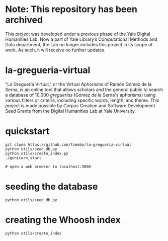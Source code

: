 # Note: This repository has been archived
This project was developed under a previous phase of the Yale Digital Humanities Lab. Now a part of Yale Library’s Computational Methods and Data department, the Lab no longer includes this project in its scope of work. As such, it will receive no further updates.


# la-gregueria-virtual

"La Greguería Virtual," or the Virtual Aphorisms of Ramón Gómez de la Serna, is an online tool that allows scholars and the general public to search a database of 10,000 *greguerías* (Gómez de la Serna's aphorisms) using various filters or criteria, including specific words, length, and theme. This project is made possible by Corpus Creation and Software Development Seed Grants from the Digital Humanities Lab at Yale University.

# quickstart
```
git clone https://github.com/tzembo/la-gregueria-virtual
python utils/seed_db.py
python utils/create_index.py
./gunicorn_start

# open a web browser to localhost:5000
```

# seeding the database
`python utils/seed_db.py`
# creating the Whoosh index
`python utils/create_index`
